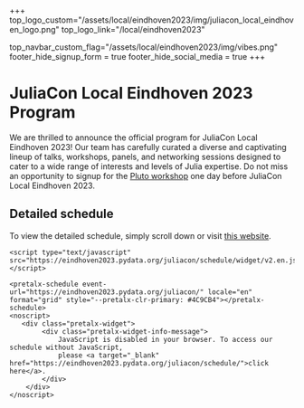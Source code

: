 +++
top_logo_custom="/assets/local/eindhoven2023/img/juliacon_local_eindhoven_logo.png"
top_logo_link="/local/eindhoven2023"

top_navbar_custom_flag="/assets/local/eindhoven2023/img/vibes.png"
footer_hide_signup_form = true
footer_hide_social_media = true
+++

# JuliaCon Local Eindhoven 2023 Program

We are thrilled to announce the official program for JuliaCon Local Eindhoven 2023! Our team has carefully curated a diverse and captivating lineup of talks, workshops, panels, and networking sessions designed to cater to a wide range of interests and levels of Julia expertise. Do not miss an opportunity to signup for the [Pluto workshop](/local/eindhoven2023/pluto) one day before JuliaCon Local Eindhoven 2023.

## Detailed schedule

To view the detailed schedule, simply scroll down or visit [this website](https://eindhoven2023.pydata.org/juliacon/schedule/).

~~~
<script type="text/javascript" src="https://eindhoven2023.pydata.org/juliacon/schedule/widget/v2.en.js"></script>

<pretalx-schedule event-url="https://eindhoven2023.pydata.org/juliacon/" locale="en" format="grid" style="--pretalx-clr-primary: #4C9CB4"></pretalx-schedule>
<noscript>
   <div class="pretalx-widget">
        <div class="pretalx-widget-info-message">
            JavaScript is disabled in your browser. To access our schedule without JavaScript,
            please <a target="_blank" href="https://eindhoven2023.pydata.org/juliacon/schedule/">click here</a>.
        </div>
    </div>
</noscript>
~~~